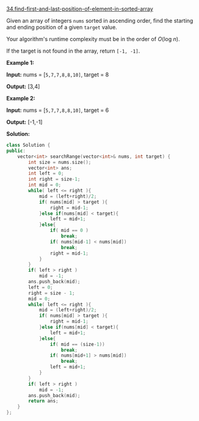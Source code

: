 [34.find-first-and-last-position-of-element-in-sorted-array](https://leetcode.com/problems/find-first-and-last-position-of-element-in-sorted-array/)  

Given an array of integers `nums` sorted in ascending order, find the starting and ending position of a given `target` value.

Your algorithm's runtime complexity must be in the order of _O_(log _n_).

If the target is not found in the array, return `[-1, -1]`.

**Example 1:**

  
**Input:** nums = \[`5,7,7,8,8,10]`, target = 8
  
**Output:** \[3,4\]

**Example 2:**

  
**Input:** nums = \[`5,7,7,8,8,10]`, target = 6
  
**Output:** \[-1,-1\]  



**Solution:**  

```cpp
class Solution {
public:
    vector<int> searchRange(vector<int>& nums, int target) {
        int size = nums.size();
        vector<int> ans;
        int left = 0;
        int right = size-1;
        int mid = 0;
        while( left <= right ){
            mid = (left+right)/2;
            if( nums[mid] > target ){
                right = mid-1;
            }else if(nums[mid] < target){
                left = mid+1;
            }else{
                if( mid == 0 )
                    break;
                if( nums[mid-1] < nums[mid])
                    break;
                right = mid-1;
            }
        }
        if( left > right )
            mid = -1;
        ans.push_back(mid);
        left = 0;
        right = size - 1;
        mid = 0;
        while( left <= right ){
            mid = (left+right)/2;
            if( nums[mid] > target ){
                right = mid-1;
            }else if(nums[mid] < target){
                left = mid+1;
            }else{
                if( mid == (size-1))
                    break;
                if( nums[mid+1] > nums[mid])
                    break;
                left = mid+1;
            }
        }
        if( left > right )
            mid = -1;
        ans.push_back(mid);
        return ans;
    }
};
```
      
